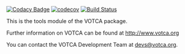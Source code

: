 [![Codacy Badge](https://api.codacy.com/project/badge/Grade/afbb4ad86ff846799b7b87dc1f1ab4c6)](https://app.codacy.com/app/JoshuaSBrown/tools?utm_source=github.com&utm_medium=referral&utm_content=votca/tools&utm_campaign=Badge_Grade_Dashboard)
[![codecov](https://codecov.io/gh/votca/tools/branch/master/graph/badge.svg)](https://codecov.io/gh/votca/tools)
[![Build Status](https://travis-ci.org/votca/tools.svg?branch=master)](https://travis-ci.org/votca/tools)

This is the tools module of the VOTCA package.

Further information on VOTCA can be found at <http://www.votca.org>

You can contact the VOTCA Development Team at devs@votca.org.
